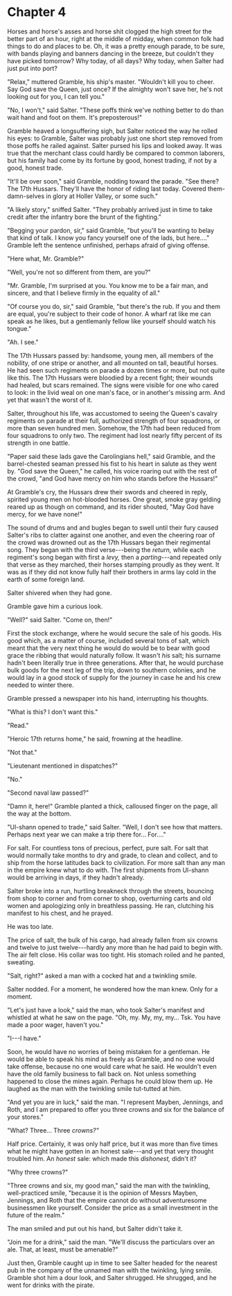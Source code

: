 # Chapter 4

Horses and horse's asses and horse shit clogged the high street for the better part of an hour, right at the middle of midday, when common folk had things to do and places to be. Oh, it was a pretty enough parade, to be sure, with bands playing and banners dancing in the breeze, but couldn't they have picked tomorrow? Why today, of all days? Why today, when Salter had just put into port?

"Relax," muttered Gramble, his ship's master. "Wouldn't kill you to cheer. Say God save the Queen, just once? If the almighty won't save her, he's not looking out for you, I can tell you."

"No, I won't," said Salter. "These poffs think we've nothing better to do than wait hand and foot on them. It's preposterous!"

Gramble heaved a longsuffering sigh, but Salter noticed the way he rolled his eyes: to Gramble, Salter was probably just one short step removed from those poffs he railed against. Salter pursed his lips and looked away. It was true that the merchant class could hardly be compared to common laborers, but his family had come by its fortune by good, honest trading, if not by a good, honest trade.

<!-- "Salter" is an occupational name for one who sells salt. -->

"It'll be over soon," said Gramble, nodding toward the parade. "See there? The 17th Hussars. They'll have the honor of riding last today. Covered them-damn-selves in glory at Holler Valley, or some such."

"A likely story," sniffed Salter. "They probably arrived just in time to take credit after the infantry bore the brunt of the fighting."

"Begging your pardon, sir," said Gramble, "but you'll be wanting to belay that kind of talk. I know you fancy yourself one of the lads, but here...." Gramble left the sentence unfinished, perhaps afraid of giving offense.

"Here what, Mr. Gramble?"

"Well, you're not so different from them, are you?"

"Mr. Gramble, I'm surprised at you. You know me to be a fair man, and sincere, and that I believe firmly in the equality of all."

"Of course you do, sir," said Gramble, "but there's the rub. If you and them are equal, you're subject to their code of honor. A wharf rat like me can speak as he likes, but a gentlemanly fellow like yourself should watch his tongue."

"Ah. I see."

The 17th Hussars passed by: handsome, young men, all members of the nobility, of one stripe or another, and all mounted on tall, beautiful horses. He had seen such regiments on parade a dozen times or more, but not quite like this. The 17th Hussars were bloodied by a recent fight; their wounds had healed, but scars remained. The signs were visible for one who cared to look: in the livid weal on one man's face, or in another's missing arm. And yet that wasn't the worst of it.

Salter, throughout his life, was accustomed to seeing the Queen's cavalry regiments on parade at their full, authorized strength of four squadrons, or more than seven hundred men. Somehow, the 17th had been reduced from four squadrons to only two. The regiment had lost nearly fifty percent of its strength in one battle.

"Paper said these lads gave the Carolingians hell," said Gramble, and the barrel-chested seaman pressed his fist to his heart in salute as they went by. "God save the Queen," he called, his voice roaring out with the rest of the crowd, "and God have mercy on him who stands before the Hussars!"

At Gramble's cry, the Hussars drew their swords and cheered in reply, spirited young men on hot-blooded horses. One great, smoke gray gelding reared up as though on command, and its rider shouted, "May God have mercy, for we have none!"

The sound of drums and and bugles began to swell until their fury caused Salter's ribs to clatter against one another, and even the cheering roar of the crowd was drowned out as the 17th Hussars began their regimental song. They began with the third verse---being the *return,* while each regiment's song began with first a *levy,* then a *parting*---and repeated only that verse as they marched, their horses stamping proudly as they went. It was as if they did not know fully half their brothers in arms lay cold in the earth of some foreign land.

Salter shivered when they had gone.

Gramble gave him a curious look.

"Well?" said Salter. "Come on, then!"

First the stock exchange, where he would secure the sale of his goods. His good which, as a matter of course, included several tons of salt, which meant that the very next thing he would do would be to bear with good grace the ribbing that would naturally follow. It wasn't *his* salt; his surname hadn't been literally true in three generations. After that, he would purchase bulk goods for the next leg of the trip, down to southern colonies, and he would lay in a good stock of supply for the journey in case he and his crew needed to winter there.

Gramble pressed a newspaper into his hand, interrupting his thoughts.

"What is this? I don't want this."

"Read."

"Heroic 17th returns home," he said, frowning at the headline.

"Not that."

"Lieutenant mentioned in dispatches?"

"No."

"Second naval law passed?"

"Damn it, here!" Gramble planted a thick, calloused finger on the page, all the way at the bottom.

"Ul-shann opened to trade," said Salter. "Well, I don't see how that matters. Perhaps next year we can make a trip there for... For...."

For salt. For countless tons of precious, perfect, pure salt. For salt that would normally take months to dry and grade, to clean and collect, and to ship from the horse latitudes back to civilization. For more salt than any man in the empire knew what to do with. The first shipments from Ul-shann would be arriving in days, if they hadn't already.

Salter broke into a run, hurtling breakneck through the streets, bouncing from shop to corner and from corner to shop, overturning carts and old women and apologizing only in breathless passing. He ran, clutching his manifest to his chest, and he prayed.

He was too late.

The price of salt, the bulk of his cargo, had already fallen from six crowns and twelve to just twelve---hardly any more than he had paid to begin with. The air felt close. His collar was too tight. His stomach roiled and he panted, sweating.

"Salt, right?" asked a man with a cocked hat and a twinkling smile.

Salter nodded. For a moment, he wondered how the man knew. Only for a moment.

"Let's just have a look," said the man, who took Salter's manifest and whistled at what he saw on the page. "Oh, my. My, my, my... Tsk. You have made a poor wager, haven't you."

"I---I have."

Soon, he would have no worries of being mistaken for a gentleman. He would be able to speak his mind as freely as Gramble, and no one would take offense, because no one would care what he said. He wouldn't even have the old family business to fall back on. Not unless something happened to close the mines again. Perhaps he could blow them up. He laughed as the man with the twinkling smile tut-tutted at him.

"And yet you are in luck," said the man. "I represent Mayben, Jennings, and Roth, and I am prepared to offer you three crowns and six for the balance of your stores."

"What? Three... Three *crowns?"*

Half price. Certainly, it was only half price, but it was more than five times what he might have gotten in an honest sale---and yet that very thought troubled him. An *honest* sale: which made this *dishonest,* didn't it?

"Why three crowns?"

"Three crowns and six, my good man," said the man with the twinkling, well-practiced smile, "because it is the opinion of Messrs Mayben, Jennings, and Roth that the empire cannot do without adventuresome businessmen like yourself. Consider the price as a small investment in the future of the realm."

The man smiled and put out his hand, but Salter didn't take it.

"Join me for a drink," said the man. "We'll discuss the particulars over an ale. That, at least, must be amenable?"

Just then, Gramble caught up in time to see Salter headed for the nearest pub in the company of the unnamed man with the twinkling, lying smile. Gramble shot him a dour look, and Salter shrugged. He shrugged, and he went for drinks with the pirate.
